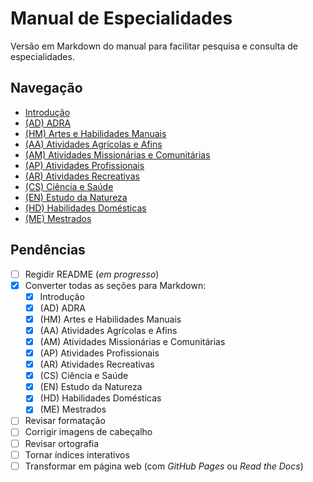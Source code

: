 # Manual de Especialidades

Versão em Markdown do manual para facilitar pesquisa e consulta de especialidades.

## Navegação

- [Introdução](<A Introdução/A Introdução.md>)
- [(AD) ADRA](ADRA/ADRA.md)
- [(HM) Artes e Habilidades Manuais](<Artes e Habilidades Manuais/Artes e Habilidades Manuais.md>)
- [(AA) Atividades Agrícolas e Afins](<Atividades Agrícolas e Afins/Atividades Agrícolas e Afins.md>)
- [(AM) Atividades Missionárias e Comunitárias](<Atividades Missionárias e Comunitárias/Atividades Missionárias e Comunitárias.md>)
- [(AP) Atividades Profissionais](<Atividades Profissionais/Atividades Profissionais.md>)
- [(AR) Atividades Recreativas](<Atividades Recreativas/Atividades Recreativas.md>)
- [(CS) Ciência e Saúde](<Ciência e Saúde/Ciência e Saúde.md>)
- [(EN) Estudo da Natureza](<Estudo da Natureza/Estudo da Natureza.md>)
- [(HD) Habilidades Domésticas](<Habilidades Domésticas/Habilidades Domésticas.md>)
- [(ME) Mestrados](Mestrados/Mestrados.md)

## Pendências

- [ ] Regidir README (*em progresso*)
- [x] Converter todas as seções para Markdown:
  - [x] Introdução
  - [x] (AD) ADRA
  - [x] (HM) Artes e Habilidades Manuais
  - [x] (AA) Atividades Agrícolas e Afins
  - [x] (AM) Atividades Missionárias e Comunitárias
  - [x] (AP) Atividades Profissionais
  - [x] (AR) Atividades Recreativas
  - [x] (CS) Ciência e Saúde
  - [x] (EN) Estudo da Natureza
  - [x] (HD) Habilidades Domésticas
  - [x] (ME) Mestrados
- [ ] Revisar formatação
- [ ] Corrigir imagens de cabeçalho
- [ ] Revisar ortografia
- [ ] Tornar índices interativos
- [ ] Transformar em página web (com *GitHub Pages* ou *Read the Docs*)
